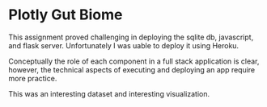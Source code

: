 # Plotly Gut Biome

This assignment proved challenging in deploying the sqlite db, javascript, and flask server.  Unfortunately I was uable to deploy it using Heroku.

Conceptually the role of each component in a full stack application is clear, however, the technical aspects of executing and deploying an app require more practice.

This was an interesting dataset and interesting visualization.
